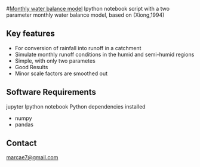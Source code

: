 #[Monthly water balance model](https://github.com/marcae777/Monthly-water-balance-model)
Ipython notebook script with a two parameter monthly water balance model, based on (Xiong,1994)

## Key features
- For conversion of rainfall into runoff in a catchment
- Simulate monthly runoff conditions in the humid and semi-humid regions
- Simple, with only two parametes
- Good Results
- Minor scale factors are smoothed out

## Software Requirements
jupyter
Ipython notebook
Python dependencies installed
- numpy
- pandas

## Contact
marcae7@gmail.com
